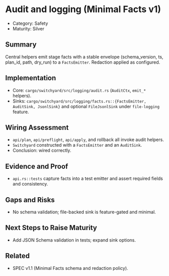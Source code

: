 # Audit and logging (Minimal Facts v1)

- Category: Safety
- Maturity: Silver

## Summary

Central helpers emit stage facts with a stable envelope (schema_version, ts, plan_id, path, dry_run) to a `FactsEmitter`. Redaction applied as configured.

## Implementation

- Core: `cargo/switchyard/src/logging/audit.rs` (`AuditCtx`, `emit_*` helpers).
- Sinks: `cargo/switchyard/src/logging/facts.rs::{FactsEmitter, AuditSink, JsonlSink}` and optional `FileJsonlSink` under `file-logging` feature.

## Wiring Assessment

- `api/plan`, `api/preflight`, `api/apply`, and rollback all invoke audit helpers.
- `Switchyard` constructed with a `FactsEmitter` and an `AuditSink`.
- Conclusion: wired correctly.

## Evidence and Proof

- `api.rs::tests` capture facts into a test emitter and assert required fields and consistency.

## Gaps and Risks

- No schema validation; file-backed sink is feature-gated and minimal.

## Next Steps to Raise Maturity

- Add JSON Schema validation in tests; expand sink options.

## Related

- SPEC v1.1 (Minimal Facts schema and redaction policy).
